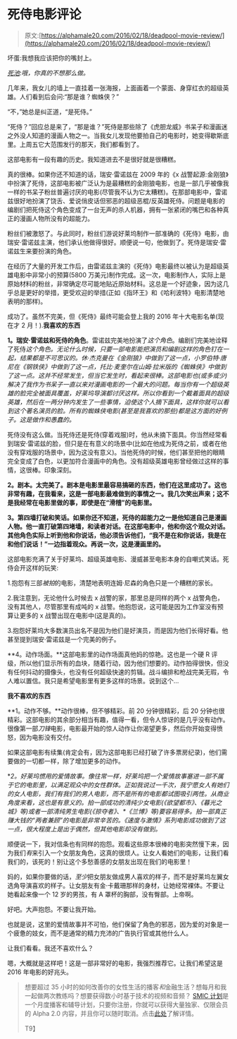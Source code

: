 # 死侍电影评论

> 原文:[https://alphamale20.com/2016/02/18/deadpool-movie-review/](https://alphamale20.com/2016/02/18/deadpool-movie-review/)

坏蛋:我想我应该把你的嘴封上。

*[死池](https://amzn.to/2O9Er05):哦，你真的不想那么做。*

几年来，我女儿的墙上一直挂着一张海报，上面画着一个蒙面、身穿红衣的超级英雄。人们看到后会问:“那是谁？蜘蛛侠？”

“不，”她总是纠正道，“是死侍。”

“死侍？”回应总是来了，“那是谁？”死侍是那些除了《虎胆龙威》书呆子和漫画迷之外没人知道的漫画人物之一。当我女儿发现他要拍自己的电影时，她变得歇斯底里。上周五它大范围发行的那天，我们都看到了。

这部电影有一段有趣的历史。我知道进去不是很好就是很糟糕。

真的很棒。如果你还不知道的话，瑞安·雷诺兹在 2009 年的《x 战警起源:金刚狼》中扮演了死侍，这部电影被广泛认为是最糟糕的金刚狼电影，也是一部几乎被像我一样的书呆子粉丝普遍讨厌的电影(尽管我不认为它太糟糕)。在那部电影中，雷诺兹很好地扮演了饶舌、爱说俏皮话但邪恶的超级恶棍/反英雄死侍。问题是电影的编剧们把死侍这个角色变成了一台无声的杀人机器，拥有一张紧闭的嘴巴和各种真正的漫画人物所没有的超能力。

粉丝们被激怒了。与此同时，粉丝们游说好莱坞制作一部准确的《死侍》电影，由瑞安·雷诺兹主演，他们承认他做得很好。顺便说一句，他做到了。死侍是瑞安·雷诺兹生来要扮演的角色。

在经历了大量的开发工作后，由雷诺兹主演的《死侍》电影最终以被认为是超级英雄电影中非常小的预算(5800 万美元)制作完成。这一次，电影制作人，实际上是原始材料的粉丝，非常确定尽可能地贴近原始材料。这总是一个好迹象，因为这几乎总是更好的举措，更受欢迎的举措(正如《指环王》和《哈利波特》电影清楚地表明的那样)。

成功了。虽然不完美，但《死侍》最终可能会登上我的 2016 年十大电影名单(现在才 2 月！).**我喜欢的东西**

**1。瑞安·雷诺兹和死侍的角色**。雷诺兹完美地扮演了*这个角色*。编剧们完美地诠释了死侍*这个角色。无论什么时候，只要一部电影能把演员和编剧这样的角色钉在一起，结果都是不可思议的。休·杰克曼在《金刚狼》中做到了这一点，小罗伯特·唐尼在《钢铁侠》中做到了这一点，托比·麦奎尔在山姆·拉米版的《蜘蛛侠》中做到了这一点。这并不经常发生，但当它发生时，看起来很棒。这部电影也(或多或少)解决了我作为书呆子一直以来对漫画电影的一个最大的问题。每当你有一个超级英雄的脸完全被面具覆盖，好莱坞导演都讨厌这样。所以你看到一个戴着面具的超级英雄，然后在一两分钟内发生了一些事情，迫使这个人摘下面具，这样你就可以看到这个著名演员的脸。所有的蜘蛛侠电影(甚至是我喜欢的那些)都是这方面的好例子。这是做作和愚蠢的。*

死侍没有这么做。当死侍还是死侍(穿着戏服)时，他从未摘下面具。你当然经常看到瑞安·雷诺兹的脸，但只是在有意义的场景中(比如在他成为死侍之前，或者在他没有穿戏服的场景中，因为这没有意义)。当他死侍的时候，他们甚至把他的眼睛完全变成了白色，以更加符合漫画中的角色。没有超级英雄电影曾经做过这样的事情，这很棒。印象深刻。

**2。剧本。太完美了。剧本是电影里最容易搞砸的东西，他们在这里成功了。这也非常有趣，在我看来，这是一部电影最难做到的事情之一。我几次笑出声来；这不是我经常在电影里做的事，即使是在“滑稽”的电影里。**

**3。第四墙打破和笑话。如果你还不知道，死侍的超能力之一是他知道自己是漫画人物。他一直打破第四堵墙，和读者对话。在这部电影中，他和你这个观众对话。其他角色实际上听到他和你说话，他必须告诉他们，“我不是在和你说话，我是在和他们说话！”一边指着观众。再说一次，这是漫画里的。**

这部电影充满了关于好莱坞、超级英雄电影、漫威甚至电影本身的自嘲式笑话。死侍会开这样的玩笑:

1.抱怨有三部*被拍*的电影，清楚地表明连姆·尼森的角色只是一个糟糕的家长。

2.我注意到，无论他什么时候去 x 战警的家，那里总是同样的两个 x 战警角色，没有其他人，尽管那里有成吨的 x 战警。他抱怨说，这可能是因为工作室没有预算让更多的 x 战警出现在电影中(这是真的)。

3.抱怨好莱坞大多数演员出名不是因为他们是好演员，而是因为他们长得好看。他甚至提到瑞安·雷诺兹是一个完美的例子。

**4。动作场面。**这部电影里的动作场面真他妈的惊艳。这也是一个硬 R 评级，所以他们显示所有的血块，随着行动，因为他们想要的。动作拍得很快，但没有任何抖动的摄像头，也没有任何超级快速的剪辑。战斗编排和枪战完美无瑕，令人难以置信。我只是希望电影里有更多这样的场景。说到这个…

**我不喜欢的东西**

**1。动作不够。**动作很棒，但不够精彩。前 20 分钟很精彩，后 20 分钟也很精彩。这部电影的其余部分相当有趣，值得一看，但令人惊讶的是几乎没有动作。很像第一部*刀锋*电影，电影最开始的惊人动作让你渴望更多，然后你开始变得愤怒，因为电影没有交付。

如果这部电影有续集(肯定会有，因为这部电影已经打破了许多票房纪录)，他们需要做的一切都一样，除了增加更多的动作。

**2。好莱坞惯用的爱情故事。像往常一样，好莱坞把一个爱情故事塞进一部不属于它的电影里，以满足观众中的女性群体。正如我说过一千次，我宁愿女人有她们的女人电影，我们有我们的男人电影，而不是所有的电影都试图吸引两性。从商业角度来看，这也是有意义的。拍一部成功的清纯少女电影(*《欲望都市》*、*《暮光之城》*等)或者一部清纯男生电影(*《掠夺者》*、*《兰博》*等)要容易得多。拍一部真正赚大钱的“两者兼顾”的电影是非常辛苦的。《速度与激情》系列电影成功做到了这一点，很大程度上是出于偶然，但其他电影却没有做到。**

顺便说一下，我对信条也有同样的抱怨。观看这些原本很棒的电影突然慢下来，因为我们*有*来引入一个女朋友角色，这真的很烦人。让女人看她们的电影，让我们看我们的，该死的！别让这个多愁善感的女朋友出现在我们的电影里！

妈的，如果你要做的话，*至少*把女朋友做成男人喜欢的样子，而不是好莱坞左翼女选角导演喜欢的样子。让女朋友有金·卡戴珊那样的身材，让她经常裸体。不要让她看起来像一个 12 岁的男孩，有 A 罩杯的胸部，没有臀部。上帝啊。

好吧。大声抱怨。不要让我开始。

也就是说，这里的爱情故事并不可怕，他们保留了角色的邪恶，因为爱的对象是一个疲惫的妓女，而不是通常的精力充沛的广告执行官或其他什么人。

让我们看看。我还不喜欢什么？

嗯，大概就是这样吧！这是一部非常好的电影，我强烈推荐它。让我们希望这是 2016 年电影的好兆头。

> 想要超过 35 小时的如何改善你的女性生活的播客*和*金融生活？想每月和我一起做两次教练吗？想要获得数小时基于技术的视频和音频？ [SMIC 计划](https://alphamale20.kartra.com/page/vIL17)是一个月度播客和辅导计划，只要你注册，你就可以获得大量独家、仅限会员的 Alpha 2.0 内容，并且你可以随时取消。点击[此处](https://alphamale20.kartra.com/page/vIL17)了解详情。
> 
> T9】